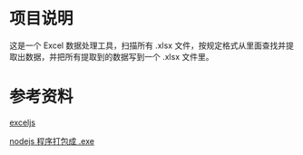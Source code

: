 # 项目说明

这是一个 Excel 数据处理工具，扫描所有 .xlsx 文件，按规定格式从里面查找并提取出数据，并把所有提取到的数据写到一个 .xlsx 文件里。

# 参考资料

[exceljs](https://github.com/exceljs/exceljs)

[nodejs 程序打包成 .exe](https://github.com/vercel/pkg)
